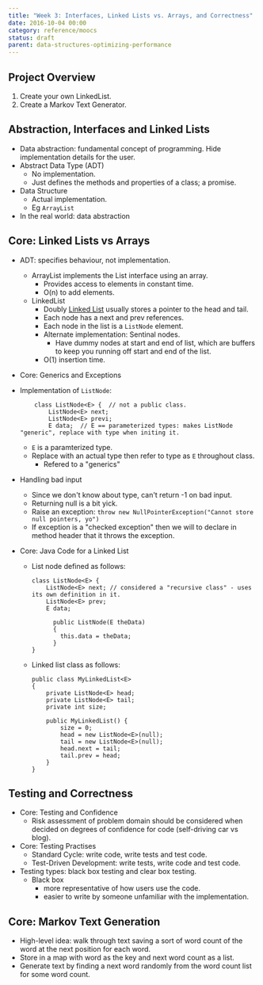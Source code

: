 ```yaml
---
title: "Week 3: Interfaces, Linked Lists vs. Arrays, and Correctness"
date: 2016-10-04 00:00
category: reference/moocs
status: draft
parent: data-structures-optimizing-performance
---
```


## Project Overview

1. Create your own LinkedList.
2. Create a Markov Text Generator.

## Abstraction, Interfaces and Linked Lists

* Data abstraction: fundamental concept of programming. Hide implementation details for the user.
* Abstract Data Type (ADT)
  * No implementation.
  * Just defines the methods and properties of a class; a promise.
* Data Structure
  * Actual implementation.
  * Eg ``ArrayList``
* In the real world: data abstraction

## Core: Linked Lists vs Arrays

* ADT: specifies behaviour, not implementation.
  * ArrayList implements the List interface using an array.
    * Provides access to elements in constant time.
    * O(n) to add elements.
  * LinkedList
    * Doubly [Linked List](../../../../permanent/compsci-linked-list.md) usually stores a pointer to the head and tail.
    * Each node has a next and prev references.
    * Each node in the list is a ``ListNode`` element.
    * Alternate implementation: Sentinal nodes.
      * Have dummy nodes at start and end of list, which are buffers to keep you running off start and end of the list.
    * O(1) insertion time.
* Core: Generics and Exceptions
* Implementation of ``ListNode``:

          class ListNode<E> {  // not a public class.
              ListNode<E> next;
              ListNode<E> previ;
              E data;  // E == parameterized types: makes ListNode "generic", replace with type when initing it.

  * ``E`` is a paramterized type.
  * Replace with an actual type then refer to type as ``E`` throughout class.
    * Refered to a "generics"
* Handling bad input
  * Since we don't know about type, can't return -1 on bad input.
  * Returning null is a bit yick.
  * Raise an exception: ``throw new NullPointerException("Cannot store null pointers, yo")``
  * If exception is a "checked exception" then we will to declare in method header that it throws the exception.
* Core: Java Code for a Linked List
  * List node defined as follows:

        class ListNode<E> {
            ListNode<E> next; // considered a "recursive class" - uses its own definition in it.
            ListNode<E> prev;
            E data;

              public ListNode(E theData)
              {
                this.data = theData;
              }
        }

  * Linked list class as follows:

        public class MyLinkedList<E>
        {
            private ListNode<E> head;
            private ListNode<E> tail;
            private int size;

            public MyLinkedList() {
                size = 0;
                head = new ListNode<E>(null);
                tail = new ListNode<E>(null);
                head.next = tail;
                tail.prev = head;
            }
        }

## Testing and Correctness

* Core: Testing and Confidence
  * Risk assessment of problem domain should be considered when decided on degrees of confidence for code (self-driving car vs blog).
* Core: Testing Practises
  * Standard Cycle: write code, write tests and test code.
  * Test-Driven Development: write tests, write code and test code.
* Testing types: black box testing and clear box testing.
  * Black box
    * more representative of how users use the code.
    * easier to write by someone unfamiliar with the implementation.

## Core: Markov Text Generation

* High-level idea: walk through text saving a sort of word count of the word at the next position for each word.
* Store in a map with word as the key and next word count as a list.
* Generate text by finding a next word randomly from the word count list for some word count.
